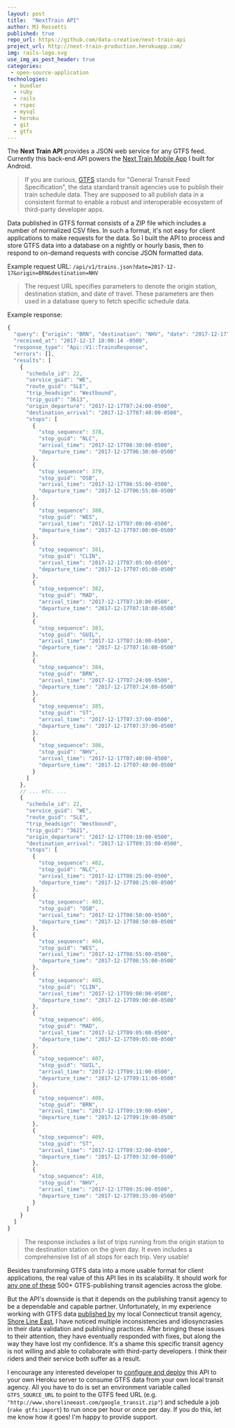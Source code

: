 ```yaml
---
layout: post
title:  "NextTrain API"
author: MJ Rossetti
published: true
repo_url: https://github.com/data-creative/next-train-api
project_url: http://next-train-production.herokuapp.com/
img: rails-logo.svg
use_img_as_post_header: true
categories:
 - open-source-application
technologies:
  - bundler
  - ruby
  - rails
  - rspec
  - mysql
  - heroku
  - git
  - gtfs
---
```


The **Next Train API** provides a JSON web service for any GTFS feed. Currently this back-end API powers the <a href="{{ site.baseurl }}/open-source-application/2017/06/30/next-train-mobile/">Next Train Mobile App</a> I built for Android.

> If you are curious, [GTFS](https://developers.google.com/transit/gtfs/) stands for "General Transit Feed Specification", the data standard transit agencies use to publish their train schedule data. They are supposed to all publish data in a consistent format to enable a robust and interoperable ecosystem of third-party developer apps.

Data published in GTFS format consists of a ZIP file which includes a number of normalized CSV files. In such a format, it's not easy for client applications to make requests for the data. So I built the API to process and store GTFS data into a database on a nightly or hourly basis, then to respond to on-demand requests with concise JSON formatted data.

Example request URL: `/api/v1/trains.json?date=2017-12-17&origin=BRN&destination=NHV`

> The request URL specifies parameters to denote the origin station, destination station, and date of travel. These parameters are then used in a database query to fetch specific schedule data.

Example response:

```js
{
  "query": {"origin": "BRN", "destination": "NHV", "date": "2017-12-17"},
  "received_at": "2017-12-17 18:00:14 -0500",
  "response_type": "Api::V1::TrainsResponse",
  "errors": [],
  "results": [
    {
      "schedule_id": 22,
      "service_guid": "WE",
      "route_guid": "SLE",
      "trip_headsign": "Westbound",
      "trip_guid": "3613",
      "origin_departure": "2017-12-17T07:24:00-0500",
      "destination_arrival": "2017-12-17T07:40:00-0500",
      "stops": [
        {
          "stop_sequence": 378,
          "stop_guid": "NLC",
          "arrival_time": "2017-12-17T06:30:00-0500",
          "departure_time": "2017-12-17T06:30:00-0500"
        },
        {
          "stop_sequence": 379,
          "stop_guid": "OSB",
          "arrival_time": "2017-12-17T06:55:00-0500",
          "departure_time": "2017-12-17T06:55:00-0500"
        },
        {
          "stop_sequence": 380,
          "stop_guid": "WES",
          "arrival_time": "2017-12-17T07:00:00-0500",
          "departure_time": "2017-12-17T07:00:00-0500"
        },
        {
          "stop_sequence": 381,
          "stop_guid": "CLIN",
          "arrival_time": "2017-12-17T07:05:00-0500",
          "departure_time": "2017-12-17T07:05:00-0500"
        },
        {
          "stop_sequence": 382,
          "stop_guid": "MAD",
          "arrival_time": "2017-12-17T07:10:00-0500",
          "departure_time": "2017-12-17T07:10:00-0500"
        },
        {
          "stop_sequence": 383,
          "stop_guid": "GUIL",
          "arrival_time": "2017-12-17T07:16:00-0500",
          "departure_time": "2017-12-17T07:16:00-0500"
        },
        {
          "stop_sequence": 384,
          "stop_guid": "BRN",
          "arrival_time": "2017-12-17T07:24:00-0500",
          "departure_time": "2017-12-17T07:24:00-0500"
        },
        {
          "stop_sequence": 385,
          "stop_guid": "ST",
          "arrival_time": "2017-12-17T07:37:00-0500",
          "departure_time": "2017-12-17T07:37:00-0500"
        },
        {
          "stop_sequence": 386,
          "stop_guid": "NHV",
          "arrival_time": "2017-12-17T07:40:00-0500",
          "departure_time": "2017-12-17T07:40:00-0500"
        }
      ]
    },
    // ... etc. ...
    {
      "schedule_id": 22,
      "service_guid": "WE",
      "route_guid": "SLE",
      "trip_headsign": "Westbound",
      "trip_guid": "3621",
      "origin_departure": "2017-12-17T09:19:00-0500",
      "destination_arrival": "2017-12-17T09:35:00-0500",
      "stops": [
        {
          "stop_sequence": 402,
          "stop_guid": "NLC",
          "arrival_time": "2017-12-17T08:25:00-0500",
          "departure_time": "2017-12-17T08:25:00-0500"
        },
        {
          "stop_sequence": 403,
          "stop_guid": "OSB",
          "arrival_time": "2017-12-17T08:50:00-0500",
          "departure_time": "2017-12-17T08:50:00-0500"
        },
        {
          "stop_sequence": 404,
          "stop_guid": "WES",
          "arrival_time": "2017-12-17T08:55:00-0500",
          "departure_time": "2017-12-17T08:55:00-0500"
        },
        {
          "stop_sequence": 405,
          "stop_guid": "CLIN",
          "arrival_time": "2017-12-17T09:00:00-0500",
          "departure_time": "2017-12-17T09:00:00-0500"
        },
        {
          "stop_sequence": 406,
          "stop_guid": "MAD",
          "arrival_time": "2017-12-17T09:05:00-0500",
          "departure_time": "2017-12-17T09:05:00-0500"
        },
        {
          "stop_sequence": 407,
          "stop_guid": "GUIL",
          "arrival_time": "2017-12-17T09:11:00-0500",
          "departure_time": "2017-12-17T09:11:00-0500"
        },
        {
          "stop_sequence": 408,
          "stop_guid": "BRN",
          "arrival_time": "2017-12-17T09:19:00-0500",
          "departure_time": "2017-12-17T09:19:00-0500"
        },
        {
          "stop_sequence": 409,
          "stop_guid": "ST",
          "arrival_time": "2017-12-17T09:32:00-0500",
          "departure_time": "2017-12-17T09:32:00-0500"
        },
        {
          "stop_sequence": 410,
          "stop_guid": "NHV",
          "arrival_time": "2017-12-17T09:35:00-0500",
          "departure_time": "2017-12-17T09:35:00-0500"
        }
      ]
    }
  ]
}
```

> The response includes a list of trips running from the origin station to the destination station on the given day. It even includes a comprehensive list of all stops for each trip. Very usable!

Besides transforming GTFS data into a more usable format for client applications, the real value of this API lies in its scalability. It should work for [any one of these](https://transitfeeds.com/feeds) 500+ GTFS-publishing transit agencies across the globe.

But the API's downside is that it depends on the publishing transit agency to be a dependable and capable partner. Unfortunately, in my experience working with GTFS data [published by](https://www.cttransit.com/about/developers) my local Connecticut transit agency, [Shore Line East](http://www.shorelineeast.com/), I have noticed multiple inconsistencies and idiosyncrasies in their data validation and publishing practices. After bringing these issues to their attention, they have eventually responded with fixes, but along the way they have lost my confidence. It's a shame this specific transit agency is not willing and able to collaborate with third-party developers. I think their riders and their service both suffer as a result.

I encourage any interested developer to [configure and deploy](https://github.com/data-creative/next-train-api/blob/master/DEPLOYING.md) this API to your own Heroku server to consume GTFS data from your own local transit agency. All you have to do is set an environment variable called `GTFS_SOURCE_URL` to point to the GTFS feed URL (e.g. `"http://www.shorelineeast.com/google_transit.zip"`) and schedule a job (`rake gtfs:import`) to run once per hour or once per day. If you do this, let me know how it goes! I'm happy to provide support.
